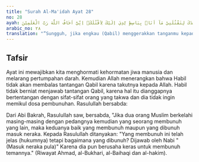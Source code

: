 ```yaml
---
title: "Surah Al-Ma'idah Ayat 28"
no: 28
ayah: لَىِٕنْۢ بَسَطْتَّ اِلَيَّ يَدَكَ لِتَقْتُلَنِيْ مَآ اَنَا۠ بِبَاسِطٍ يَّدِيَ اِلَيْكَ لِاَقْتُلَكَۚ اِنِّيْٓ اَخَافُ اللّٰهَ رَبَّ الْعٰلَمِيْنَ
arabic_no: ٢٨
translation: "”Sungguh, jika engkau (Qabil) menggerakkan tanganmu kepadaku untuk membunuhku, aku tidak akan menggerakkan tanganku kepadamu untuk membunuhmu. Aku takut kepada Allah, Tuhan seluruh alam.”"
---
```


## Tafsir

Ayat ini mewajibkan kita menghormati kehormatan jiwa manusia dan melarang pertumpahan darah. Kemudian Allah menerangkan bahwa Habil tidak akan membalas tantangan Qabil karena takutnya kepada Allah. Habil tidak berniat menjawab tantangan Qabil, karena hal itu dianggapnya bertentangan dengan sifat-sifat orang yang takwa dan dia tidak ingin memikul dosa pembunuhan. Rasulullah bersabda: 

Dari Abi Bakrah, Rasulullah saw, bersabda, "Jika dua orang Muslim berkelahi masing-masing dengan pedangnya kemudian yang seorang membunuh yang lain, maka keduanya baik yang membunuh maupun yang dibunuh masuk neraka. Kepada Rasulullah ditanyakan: "Yang membunuh ini telah jelas (hukumnya) tetapi bagaimana yang dibunuh? Dijawab oleh Nabi "(Masuk neraka pula)" Karena dia pun berusaha keras untuk membunuh temannya." (Riwayat Ahmad, al-Bukhari, al-Baihaqi dan al-hakim).